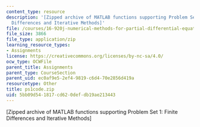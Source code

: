 ```yaml
---
content_type: resource
description: '[Zipped archive of MATLAB functions supporting Problem Set 1: Finite
  Differences and Iterative Methods]'
file: /courses/16-920j-numerical-methods-for-partial-differential-equations-sma-5212-spring-2003/5bb09d541817cd620defdb19ae213443_ps1code.zip
file_size: 3866
file_type: application/zip
learning_resource_types:
- Assignments
license: https://creativecommons.org/licenses/by-nc-sa/4.0/
ocw_type: OCWFile
parent_title: Assignments
parent_type: CourseSection
parent_uid: ec0af9e5-2ef4-9819-c6d4-70e2856d419a
resourcetype: Other
title: ps1code.zip
uid: 5bb09d54-1817-cd62-0def-db19ae213443
---
```

[Zipped archive of MATLAB functions supporting Problem Set 1: Finite Differences and Iterative Methods]